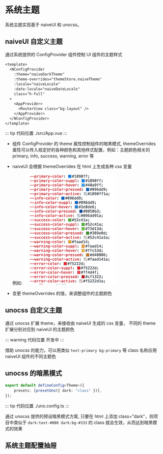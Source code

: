 # 系统主题

系统主题实现基于 naiveUI 和 unocss。

## naiveUI 自定义主题

通过系统提供的 ConfigProvider 组件控制 UI 组件的主题样式

```vue
<template>
  <NConfigProvider
    :theme="naiveDarkTheme"
    :theme-overrides="themeStore.naiveTheme"
    :locale="naiveLocale"
    :date-locale="naiveDateLocale"
    class="h-full"
  >
    <AppProvider>
      <RouterView class="bg-layout" />
    </AppProvider>
  </NConfigProvider>
</template>
```

::: tip 代码位置
./src/App.vue
:::

- 组件 ConfigProvider 的 theme 属性控制组件的暗黑模式, themeOverrides 属性可以传入规定好的各种颜色和其他样式配置，例如：主题颜色相关的 primary, info, success, warning, error 等

- naiveUI 会根据 themeOverrides 在 html 上生成各种 css 变量

  例如:
  ![](../../assets/theme01.png)

- 变更 themeOverrides 的值，来调整组件的主题颜色

## unocss 自定义主题

通过 unocss 扩展 theme，来接收由 naiveUI 生成的 css 变量， 不同的 theme 扩展分别对应到 naiveUI 的主题颜色

::: warning 代码位置
开发中
:::

借助 unocss 的能力，可以用类似 `text-primary bg-primary` 等 class 名称应用 naiveUI 组件的不同主题色

## unocss 的暗黑模式

```ts
export default defineConfig<Theme>({
	presets: [presetUno({ dark: "class" })],
});
```

::: tip 代码位置
./uno.config.ts
:::

通过 unocss 提供的预设暗黑模式方案, 只要在 html 上添加 class="dark"，则项目中类似于 `dark:text-#000 dark:bg-#333` 的 class 就会生效，从而达到暗黑模式的效果

## 系统主题配置抽屉
